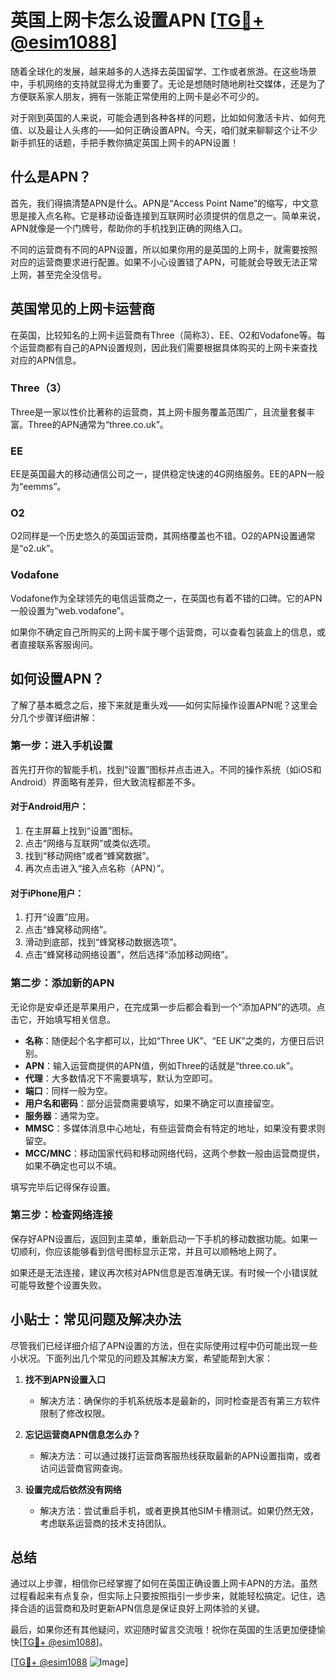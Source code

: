 # 英国上网卡怎么设置APN [[TG💪+ @esim1088](https://t.me/s/esim1088)]

随着全球化的发展，越来越多的人选择去英国留学、工作或者旅游。在这些场景中，手机网络的支持就显得尤为重要了。无论是想随时随地刷社交媒体，还是为了方便联系家人朋友，拥有一张能正常使用的上网卡是必不可少的。

对于刚到英国的人来说，可能会遇到各种各样的问题，比如如何激活卡片、如何充值、以及最让人头疼的——如何正确设置APN。今天，咱们就来聊聊这个让不少新手抓狂的话题，手把手教你搞定英国上网卡的APN设置！

## 什么是APN？

首先，我们得搞清楚APN是什么。APN是“Access Point Name”的缩写，中文意思是接入点名称。它是移动设备连接到互联网时必须提供的信息之一。简单来说，APN就像是一个门牌号，帮助你的手机找到正确的网络入口。

不同的运营商有不同的APN设置，所以如果你用的是英国的上网卡，就需要按照对应的运营商要求进行配置。如果不小心设置错了APN，可能就会导致无法正常上网，甚至完全没信号。

## 英国常见的上网卡运营商

在英国，比较知名的上网卡运营商有Three（简称3）、EE、O2和Vodafone等。每个运营商都有自己的APN设置规则，因此我们需要根据具体购买的上网卡来查找对应的APN信息。

### Three（3）

Three是一家以性价比著称的运营商，其上网卡服务覆盖范围广，且流量套餐丰富。Three的APN通常为“three.co.uk”。

### EE

EE是英国最大的移动通信公司之一，提供稳定快速的4G网络服务。EE的APN一般为“eemms”。

### O2

O2同样是一个历史悠久的英国运营商，其网络覆盖也不错。O2的APN设置通常是“o2.uk”。

### Vodafone

Vodafone作为全球领先的电信运营商之一，在英国也有着不错的口碑。它的APN一般设置为“web.vodafone”。

如果你不确定自己所购买的上网卡属于哪个运营商，可以查看包装盒上的信息，或者直接联系客服询问。

## 如何设置APN？

了解了基本概念之后，接下来就是重头戏——如何实际操作设置APN呢？这里会分几个步骤详细讲解：

### 第一步：进入手机设置

首先打开你的智能手机，找到“设置”图标并点击进入。不同的操作系统（如iOS和Android）界面略有差异，但大致流程都差不多。

#### 对于Android用户：
1. 在主屏幕上找到“设置”图标。
2. 点击“网络与互联网”或类似选项。
3. 找到“移动网络”或者“蜂窝数据”。
4. 再次点击进入“接入点名称（APN）”。

#### 对于iPhone用户：
1. 打开“设置”应用。
2. 点击“蜂窝移动网络”。
3. 滑动到底部，找到“蜂窝移动数据选项”。
4. 点击“蜂窝移动网络设置”，然后选择“添加移动网络”。

### 第二步：添加新的APN

无论你是安卓还是苹果用户，在完成第一步后都会看到一个“添加APN”的选项。点击它，开始填写相关信息。

- **名称**：随便起个名字都可以，比如“Three UK”、“EE UK”之类的，方便日后识别。
- **APN**：输入运营商提供的APN值，例如Three的话就是“three.co.uk”。
- **代理**：大多数情况下不需要填写，默认为空即可。
- **端口**：同样一般为空。
- **用户名和密码**：部分运营商需要填写，如果不确定可以直接留空。
- **服务器**：通常为空。
- **MMSC**：多媒体消息中心地址，有些运营商会有特定的地址，如果没有要求则留空。
- **MCC/MNC**：移动国家代码和移动网络代码，这两个参数一般由运营商提供，如果不确定也可以不填。

填写完毕后记得保存设置。

### 第三步：检查网络连接

保存好APN设置后，返回到主菜单，重新启动一下手机的移动数据功能。如果一切顺利，你应该能够看到信号图标显示正常，并且可以顺畅地上网了。

如果还是无法连接，建议再次核对APN信息是否准确无误。有时候一个小错误就可能导致整个设置失败。

## 小贴士：常见问题及解决办法

尽管我们已经详细介绍了APN设置的方法，但在实际使用过程中仍可能出现一些小状况。下面列出几个常见的问题及其解决方案，希望能帮到大家：

1. **找不到APN设置入口**
   - 解决方法：确保你的手机系统版本是最新的，同时检查是否有第三方软件限制了修改权限。

2. **忘记运营商APN信息怎么办？**
   - 解决方法：可以通过拨打运营商客服热线获取最新的APN设置指南，或者访问运营商官网查询。

3. **设置完成后依然没有网络**
   - 解决方法：尝试重启手机，或者更换其他SIM卡槽测试。如果仍然无效，考虑联系运营商的技术支持团队。

## 总结

通过以上步骤，相信你已经掌握了如何在英国正确设置上网卡APN的方法。虽然过程看起来有点复杂，但实际上只要按照指引一步步来，就能轻松搞定。记住，选择合适的运营商和及时更新APN信息是保证良好上网体验的关键。

最后，如果你还有其他疑问，欢迎随时留言交流哦！祝你在英国的生活更加便捷愉快[[TG💪+ @esim1088](https://t.me/s/esim1088)]。

[[TG💪+ @esim1088](https://t.me/s/esim1088) ![Image](https://i.postimg.cc/4NQfJmqS/Snipaste-2025-05-13-00-14-12.png)]